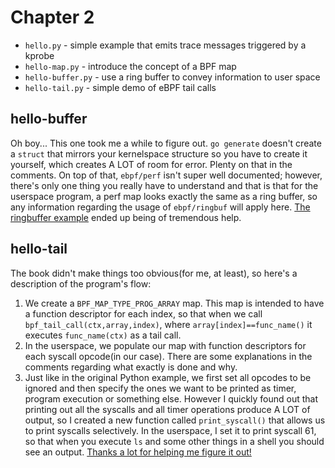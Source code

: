 # Chapter 2

* `hello.py` - simple example that emits trace messages triggered by a kprobe
* `hello-map.py` - introduce the concept of a BPF map
* `hello-buffer.py` - use a ring buffer to convey information to user space
* `hello-tail.py` - simple demo of eBPF tail calls

## hello-buffer
Oh boy... This one took me a while to figure out. `go generate` doesn't create a `struct` that mirrors your kernelspace structure so you have to create it yourself, which creates A LOT of room for error. Plenty on that in the comments. On top of that, `ebpf/perf` isn't super well documented; however, there's only one thing you really have to understand and that is that for the userspace program, a perf map looks exactly the same as a ring buffer, so any information regarding the usage of `ebpf/ringbuf` will apply here. [The ringbuffer example](https://github.com/cilium/ebpf/tree/main/examples/ringbuffer) ended up being of tremendous help.

## hello-tail
The book didn't make things too obvious(for me, at least), so here's a description of the program's flow:
1. We create a `BPF_MAP_TYPE_PROG_ARRAY` map. This map is intended to have a function descriptor for each index, so that when we call `bpf_tail_call(ctx,array,index)`, where `array[index]==func_name()` it executes `func_name(ctx)` as a tail call.
2. In the userspace, we populate our map with function descriptors for each syscall opcode(in our case). There are some explanations in the comments regarding what exactly is done and why.
3. Just like in the original Python example, we first set all opcodes to be ignored and then specify the ones we want to be printed as timer, program execution or something else. However I quickly found out that printing out all the syscalls and all timer operations produce A LOT of output, so I created a new function called `print_syscall()` that allows us to print syscalls selectively. In the userspace, I set it to print syscall 61, so that when you execute `ls` and some other things in a shell you should see an output. 
[Thanks a lot for helping me figure it out!](https://stackoverflow.com/questions/70886166/bpf-tail-call-not-called)
